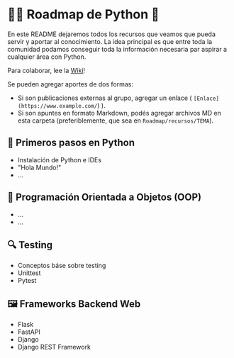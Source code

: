 # 🚴‍♂️ Roadmap de Python 🐍

En este README dejaremos todos los recursos que veamos que pueda servir y aportar al conocimiento. La idea principal es que entre toda la comunidad podamos conseguir toda la información necesaria par aspirar a cualquier área con Python.

Para colaborar, lee la [Wiki](https://github.com/frontendcafe/py-study-group/wiki/Colaborar)!

Se pueden agregar aportes de dos formas:
- Si son publicaciones externas al grupo, agregar un enlace ( `[Enlace](https://www.example.com/`) ).
- Si son apuntes en formato Markdown, podés agregar archivos MD en esta carpeta (preferiblemente, que sea en `Roadmap/recursos/TEMA`).


## 👶 Primeros pasos en Python
- Instalación de Python e IDEs
- "Hola Mundo!"
- ...

## 🧱 Programación Orientada a Objetos (OOP)
- ...
- ...

## 🔍 Testing
- Conceptos báse sobre testing
- Unittest
- Pytest

## 🖼 Frameworks Backend Web
- Flask
- FastAPI
- Django
- Django REST Framework